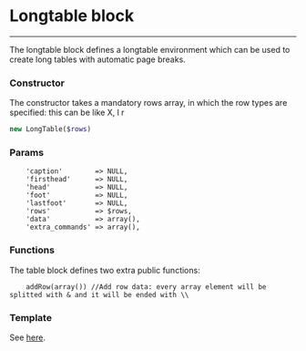 # Longtable block
-------------------------------

The longtable block defines a longtable environment which can be used to create long tables with automatic page breaks.

### Constructor

The constructor takes a mandatory rows array, in which the row types are specified: this can be like X, l r

```php
new LongTable($rows)
```

### Params

```
    'caption'        => NULL,
    'firsthead'      => NULL,
    'head'           => NULL,
    'foot'           => NULL,
    'lastfoot'       => NULL,
    'rows'           => $rows,
    'data'           => array(),
    'extra_commands' => array(),
```

### Functions

The table block defines two extra public functions:

```
    addRow(array()) //Add row data: every array element will be splitted with & and it will be ended with \\
```

### Template

See [here](https://github.com/bobvandevijver/latex-bundle/blob/master/Resources/views/Element/longtable.tex.twig).
